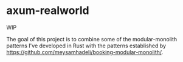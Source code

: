 # axum-realworld

WIP

The goal of this project is to combine some of the modular-monolith patterns I've developed in Rust with the patterns established by https://github.com/meysamhadeli/booking-modular-monolith/.
